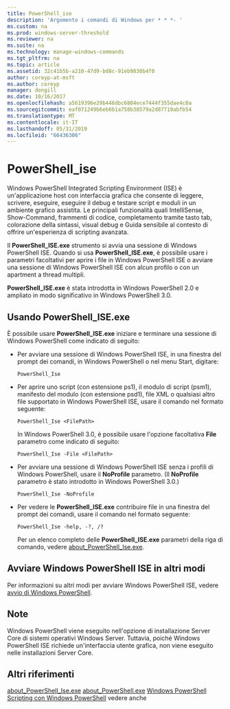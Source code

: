 ```yaml
---
title: PowerShell_ise
description: 'Argomento i comandi di Windows per * * *- '
ms.custom: na
ms.prod: windows-server-threshold
ms.reviewer: na
ms.suite: na
ms.technology: manage-windows-commands
ms.tgt_pltfrm: na
ms.topic: article
ms.assetid: 32c41b5b-a210-47d9-bd8c-91eb9830b4f0
author: coreyp-at-msft
ms.author: coreyp
manager: dongill
ms.date: 10/16/2017
ms.openlocfilehash: a5619396e29b446dbc6804ece7444f355dae4c0a
ms.sourcegitcommit: eaf071249b6eb6b1a758b38579a2d87710abfb54
ms.translationtype: MT
ms.contentlocale: it-IT
ms.lasthandoff: 05/31/2019
ms.locfileid: "66436306"
---
```

# <a name="powershellise"></a>PowerShell_ise



Windows PowerShell Integrated Scripting Environment (ISE) è un'applicazione host con interfaccia grafica che consente di leggere, scrivere, eseguire, eseguire il debug e testare script e moduli in un ambiente grafico assistita. Le principali funzionalità quali IntelliSense, Show-Command, frammenti di codice, completamento tramite tasto tab, colorazione della sintassi, visual debug e Guida sensibile al contesto di offrire un'esperienza di scripting avanzata.

Il **PowerShell_ISE.exe** strumento si avvia una sessione di Windows PowerShell ISE. Quando si usa **PowerShell_ISE.exe**, è possibile usare i parametri facoltativi per aprire i file in Windows PowerShell ISE o avviare una sessione di Windows PowerShell ISE con alcun profilo o con un apartment a thread multipli.

**PowerShell_ISE.exe** è stata introdotta in Windows PowerShell 2.0 e ampliato in modo significativo in Windows PowerShell 3.0.

## <a name="using-powershelliseexe"></a>Usando PowerShell_ISE.exe

È possibile usare **PowerShell_ISE.exe** iniziare e terminare una sessione di Windows PowerShell come indicato di seguito:
- Per avviare una sessione di Windows PowerShell ISE, in una finestra del prompt dei comandi, in Windows PowerShell o nel menu Start, digitare:  
  ```
  PowerShell_Ise
  ```  
- Per aprire uno script (con estensione ps1), il modulo di script (psm1), manifesto del modulo (con estensione psd1), file XML o qualsiasi altro file supportato in Windows PowerShell ISE, usare il comando nel formato seguente:  
  ```
  PowerShell_Ise <FilePath>
  ```  
  In Windows PowerShell 3.0, è possibile usare l'opzione facoltativa **File** parametro come indicato di seguito:  
  ```
  PowerShell_Ise -File <FilePath>
  ```  
- Per avviare una sessione di Windows PowerShell ISE senza i profili di Windows PowerShell, usare il **NoProfile** parametro. (Il **NoProfile** parametro è stato introdotto in Windows PowerShell 3.0.)  
  ```
  PowerShell_Ise -NoProfile
  ```  
- Per vedere le **PowerShell_ISE.exe** contribuire file in una finestra del prompt dei comandi, usare il comando nel formato seguente:  
  ```
  PowerShell_Ise -help, -?, /?
  ```  
  Per un elenco completo delle **PowerShell_ISE.exe** parametri della riga di comando, vedere [about_PowerShell_Ise.exe](https://go.microsoft.com/fwlink/?LinkId=256512).

## <a name="start-windows-powershell-ise-in-other-ways"></a>Avviare Windows PowerShell ISE in altri modi

Per informazioni su altri modi per avviare Windows PowerShell ISE, vedere [avvio di Windows PowerShell](https://go.microsoft.com/fwlink/?LinkID=135259).

## <a name="remarks"></a>Note

Windows PowerShell viene eseguito nell'opzione di installazione Server Core di sistemi operativi Windows Server. Tuttavia, poiché Windows PowerShell ISE richiede un'interfaccia utente grafica, non viene eseguito nelle installazioni Server Core.

## <a name="additional-references"></a>Altri riferimenti

[about_PowerShell_Ise.exe](https://go.microsoft.com/fwlink/?LinkId=256512)
[about_PowerShell.exe](https://go.microsoft.com/fwlink/?LinkID=113439)
[Windows PowerShell](https://go.microsoft.com/fwlink/?LinkID=107116)
[Scripting con Windows PowerShell](https://technet.microsoft.com/scriptcenter/dd742419) vedere anche